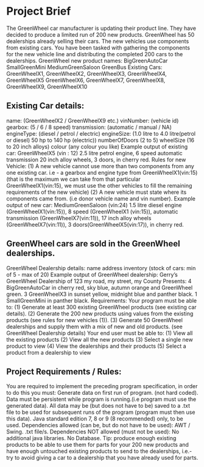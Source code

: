 # Project Brief
The GreenWheel car manufacturer is updating their product line. They have decided to produce a limited run of 200 new products.
GreenWheel has 50 dealerships already selling their cars.
The new vehicles use components from existing cars.
You have been tasked with gathering the components for the new vehicle line and distributing the completed 200 cars to the dealerships.
GreenWheel new product names:
BigGreenAutoCar
SmallGreenMini
MediumGreenSaloon
GreenBus
Existing Cars:
GreenWheelX1, GreenWheelX2, GreenWheelX3, GreenWheelX4, GreenWheelX5
GreenWheelX6, GreenWheelX7, GreenWheelX8, GreenWheelX9, GreenWheelX10
## Existing Car details:
name: (GreenWheelX2 / GreenWheelX9 etc.)
vinNumber: (vehicle id)
gearbox: (5 / 6 / 8 speed)
transmission: (automatic / manual / NA)
engineType: (diesel / petrol / electric)
engineSize: (1.0 litre to 4.0 litre(petrol or diesel) 50 hp to 140 hp (electric))
numberOfDoors (2 to 5)
wheelSize (16 to 20 inch alloys)
colour (any colour you like)
Example output of existing car:
GreenWheelX5 (vin : 12)
2.5 litre petrol engine, 6 speed automatic transmission
20 inch alloy wheels, 3 doors, in cherry red.
Rules for new Vehicle:
(1) A new vehicle cannot use more than two components from any one existing car.
i.e - a gearbox and engine type from GreenWheelX1(vin:15) (that is the maximum we can take
from that particular GreenWheelX1(vin:15), we must use the other vehicles to fill the remaining
requirements of the new vehicle)
(2) A new vehicle must state where its components came from.
(i.e donor vehicle name and vin number).
Example output of new car:
MediumGreenSaloon (vin:24)
1.5 litre diesel engine (GreenWheelX1(vin:15)),
8 speed (GreenWheelX1 (vin:15)), automatic transmission (GreenWheelX7(vin:11)),
17 inch alloy wheels (GreenWheelX7(vin:11)), 3 doors(GreenWheelX5(vin:17)), in cherry red.
## GreenWheel cars are sold in the GreenWheel dealerships.
GreenWheel Dealership details:
name
address
inventory (stock of cars: min of 5 - max of 20)
Example output of GreenWheel dealership:
Gerry’s GreenWheel Dealership of 123 my road, my street, my County
Presents:
4 BigGreenAutoCar in cherry red, sky blue, autumn orange and GreenWheel green.
3 GreenWheelX3 in sunset yellow, midnight blue and panther black.
1 SmallGreenMini in panther black.
Requirements:
Your program must be able to:
(1) Generate at least 300 existing GreenWheel products (see existing car details).
(2) Generate the 200 new products using values from the existing products
(see rules for new vehicles (1)).
(3) Generate 50 GreenWheel dealerships and supply them with a mix of new and old products.
(see GreenWheel Dealership details)
Your end user must be able to:
(1) View all the existing products
(2) View all the new products
(3) Select a single new product to view
(4) View the dealerships and their products
(5) Select a product from a dealership to view
## Project Requirements / Rules:
You are required to implement the preceding program specification, in order to do this you must:
Generate data on first run of program. (not hard coded). Data must be persistent while program is running.(i.e program must use the generated data). All data may be (but does not have to be) saved to a .txt file to be used for subsequent runs of the program (program must then use this data). Java standard edition 7, 8 or 9 (8 recommended) only, to be used.
Dependencies allowed (can be, but do not have to be used): AWT / Swing. .txt file/s.
Dependencies NOT allowed (must not be used): No additional java libraries. No Database.
Tip: produce enough existing products to be able to use them for parts for your 200 new products and have enough untouched existing products to send to the dealerships, i.e.- try to avoid giving a car to a dealership that you have already used for parts.
